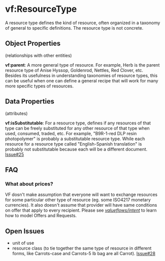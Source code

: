 # vf:ResourceType

A resource type defines the kind of resource, often organized in a taxonomy of general to specific definitions.  The resource type is not concrete.

## Object Properties
(relationships with other entities)

**vf:parent**: A more general type of resource.  For example, Herb is the parent resource type of Anise Hyssop, Goldenrod, Nettles, Red Clover, etc.  Besides its usefulness in understanding taxonomies of resource types, this can be useful when one can define a general recipe that will work for many more specific types of resources.


## Data Properties
(attributes)

**vf:isSubstitutable**: For a resource type, defines if any resources of that type can be freely substituted for any other resource of that type when used, consumed, traded, etc. For example, "B9R-1-red DLP resin photopolymer" is probably a substitutable resource type.  While each resource for a resource type called "English-Spanish translation" is probably not substitutable because each will be a different document. [Issue#25](https://github.com/valueflows/resource/issues/28)

## FAQ

### What about prices?

VF dosn't make assumption that everyone will want to exchange resources for some particular other type of resource (eg. some ISO4217 monetary currencies). It also doesn't assume that provider will have same conditions on offer that apply to every recipient. Please see *[valueflows/intent](https://github.com/valueflows/intent)* to learn how to model Offers and Requests.

## Open Issues
* unit of use
* resource class (to tie together the same type of resource in different forms, like Carrots-case and Carrots-5 lb bag are all Carrot). [Issue#28](https://github.com/valueflows/resource/issues/28)
